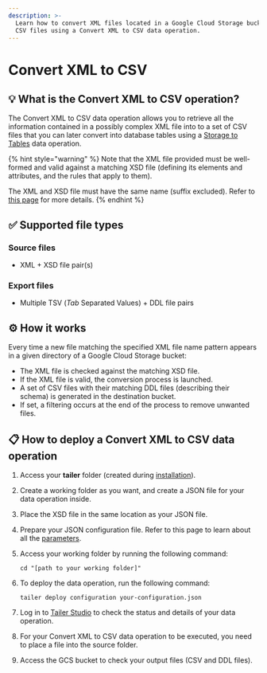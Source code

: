 ```yaml
---
description: >-
  Learn how to convert XML files located in a Google Cloud Storage bucket into
  CSV files using a Convert XML to CSV data operation.
---
```


# Convert XML to CSV

## 💡 What is the Convert XML to CSV operation?

The Convert XML to CSV data operation allows you to retrieve all the information contained in a possibly complex XML file into to a set of CSV files that you can later convert into database tables using a [Storage to Tables](../load-data-with-storage-to-tables/) data operation.

{% hint style="warning" %}
Note that the XML file provided must be well-formed and valid against a matching XSD file \(defining its elements and attributes, and the rules that apply to them\).

The XML and XSD file must have the same name \(suffix excluded\). Refer to [this page](untitled-1.md) for more details.
{% endhint %}

## ✅ Supported file types

### **Source files**

* XML + XSD file pair\(s\)

### **Export files**

* Multiple TSV \(_Tab_ Separated Values\) + DDL file pairs

## ⚙️ How it works

Every time a new file matching the specified XML file name pattern appears in a given directory of a Google Cloud Storage bucket:

* The XML file is checked against the matching XSD file.
* If the XML file is valid, the conversion process is launched.
* A set of CSV files with their matching DDL files \(describing their schema\) is generated in the destination bucket.
* If set, a filtering occurs at the end of the process to remove unwanted files.

## **📋 How to deploy a** Convert XML to CSV **data operation**

1. Access your **tailer** folder \(created during [installation](../../getting-started/install-tailer-sdk.md)\).
2. Create a working folder as you want, and create a JSON file for your data operation inside.
3. Place the XSD file in the same location as your JSON file.
4. Prepare your JSON configuration file. Refer to this page to learn about all the [parameters](untitled-1.md).
5. Access your working folder by running the following command:

   ```text
   cd "[path to your working folder]"
   ```

6. To deploy the data operation, run the following command:

   ```text
   tailer deploy configuration your-configuration.json
   ```

7. Log in to [Tailer Studio](http://studio.tailer.ai/) to check the status and details of your data operation.
8. For your Convert XML to CSV data operation to be executed, you need to place a file into the source folder.
9. Access the GCS bucket to check your output files \(CSV and DDL files\).

